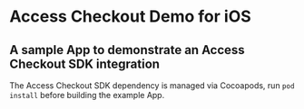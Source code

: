 # Access Checkout Demo for iOS

## A sample App to demonstrate an Access Checkout SDK integration

The Access Checkout SDK dependency is managed via Cocoapods, run `pod install` before building the example App.

